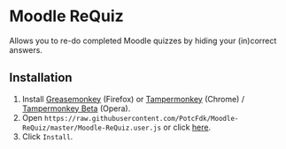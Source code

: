 # Moodle ReQuiz
Allows you to re-do completed Moodle quizzes by hiding your (in)correct answers.

## Installation
1. Install [Greasemonkey](https://addons.mozilla.org/en-us/firefox/addon/greasemonkey/) (Firefox) or [Tampermonkey](https://chrome.google.com/webstore/detail/tampermonkey/dhdgffkkebhmkfjojejmpbldmpobfkfo) (Chrome) / [Tampermonkey Beta](https://addons.opera.com/en/extensions/details/tampermonkey-beta/) (Opera).
2. Open `https://raw.githubusercontent.com/PotcFdk/Moodle-ReQuiz/master/Moodle-ReQuiz.user.js` or click [here](https://raw.githubusercontent.com/PotcFdk/Moodle-ReQuiz/master/Moodle-ReQuiz.user.js).
3. Click `Install`.